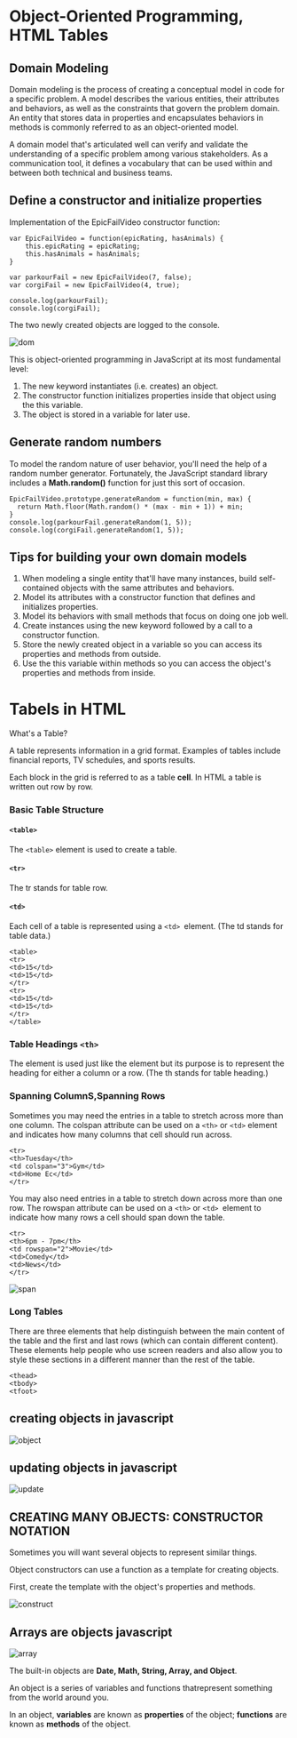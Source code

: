 # Object-Oriented Programming, HTML Tables
## Domain Modeling
Domain modeling is the process of creating a conceptual model in code for a specific problem. A model describes the various entities, their attributes and behaviors, as well as the constraints that govern the problem domain. An entity that stores data in properties and encapsulates behaviors in methods is commonly referred to as an object-oriented model.

A domain model that's articulated well can verify and validate the understanding of a specific problem among various stakeholders. As a communication tool, it defines a vocabulary that can be used within and between both technical and business teams.

## Define a constructor and initialize properties
 Implementation of the EpicFailVideo constructor function:
```
var EpicFailVideo = function(epicRating, hasAnimals) {
    this.epicRating = epicRating;
    this.hasAnimals = hasAnimals;
}

var parkourFail = new EpicFailVideo(7, false);
var corgiFail = new EpicFailVideo(4, true);

console.log(parkourFail);
console.log(corgiFail);
```

The two newly created objects are logged to the console.

![dom](https://camo.githubusercontent.com/55928963ae0dc919186799ab35c1cd669724ddbeb0658d0ca4b9e79b38e1804e/68747470733a2f2f692e696d6775722e636f6d2f47326250456c462e706e67)

This is object-oriented programming in JavaScript at its most fundamental level:

1. The new keyword instantiates (i.e. creates) an object.
2. The constructor function initializes properties inside that object using the this variable.
3. The object is stored in a variable for later use.

## Generate random numbers
To model the random nature of user behavior, you'll need the help of a random number generator. Fortunately, the JavaScript standard library includes a __Math.random()__ function for just this sort of occasion.

```
EpicFailVideo.prototype.generateRandom = function(min, max) {
  return Math.floor(Math.random() * (max - min + 1)) + min;
}
console.log(parkourFail.generateRandom(1, 5));
console.log(corgiFail.generateRandom(1, 5));
```

## Tips for building your own domain models
1. When modeling a single entity that'll have many instances, build self-contained objects with the same attributes and behaviors.
2. Model its attributes with a constructor function that defines and initializes properties.
3. Model its behaviors with small methods that focus on doing one job well.
4. Create instances using the new keyword followed by a call to a constructor function.
5. Store the newly created object in a variable so you can access its properties and methods from outside.
6. Use the this variable within methods so you can access the object's properties and methods from inside.

# Tabels in HTML
What's a Table?

A table represents information in a grid format. Examples of tables include financial reports, TV schedules, and sports results.

Each block in the grid is referred to as a table __cell__. In HTML a table is written out row by row.

### Basic Table Structure
#### `<table>`
The `<table>` element is used to create a table.
#### `<tr>`
The tr stands for table row.
#### `<td>`
Each cell of a table is represented using a `<td> `element. (The td stands for table data.)

```
<table>
<tr>
<td>15</td>
<td>15</td>
</tr>
<tr>
<td>15</td>
<td>15</td>
</tr>
</table>
```

### Table Headings  `<th>`
The <th> element is used just like the <td> element but its purpose is to represent the heading for either a column or a row. (The th stands for table heading.)
### Spanning ColumnS,Spanning Rows
Sometimes you may need the entries in a table to stretch across more than one column. The colspan attribute can be used on a `<th>` or `<td>` element and indicates how many columns that cell should run across.

```
<tr>
<th>Tuesday</th>
<td colspan="3">Gym</td>
<td>Home Ec</td>
</tr>
```

You may also need entries in a table to stretch down across more than one row. The rowspan attribute can be used on a `<th>` or `<td> `element to indicate how many rows a cell should span down the table.
```
<tr>
<th>6pm - 7pm</th>
<td rowspan="2">Movie</td>
<td>Comedy</td>
<td>News</td>
</tr>
```

![span](https://flylib.com/books/2/631/1/html/2/images/08fig19.jpg)

### Long Tables
There are three elements that help distinguish between the main content of the table and the first and last rows (which can contain different content). These elements help people who use screen readers and also allow you to style these sections in a different manner than the rest of the table.
```
<thead>
<tbody>
<tfoot>
```

## creating objects in javascript
![object](https://skryvets.com/blog/2018/08/01/6-ways-to-create-a-javascript-object/6-ways-to-create-a-javascript-object.png)

## updating objects in javascript
![update](https://www.codegrepper.com/codeimages/change-value-of-key-in-object-javascript.png)

## CREATING MANY OBJECTS: CONSTRUCTOR NOTATION
Sometimes you will want several objects to represent similar things.

Object constructors can use a function as a template for creating objects.

First, create the template with the object's properties and methods.

![construct](https://miro.medium.com/max/3916/1*2s2U-uXrRGFrkqYaFhBBUA.png)

## Arrays are objects javascript
![array](https://miro.medium.com/max/470/1*oNiNLXLML6i0kknHkOGArQ.png)

 The built-in objects are __Date, Math, String, Array, and Object__.


An object is a series of variables and functions thatrepresent something from the world around you.

In an object, __variables__ are known as __properties__ of the object; __functions__ are known as __methods__ of the object.




